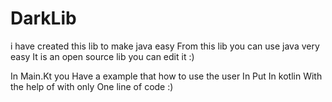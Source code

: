 # DarkLib
i have created this lib to make java easy From this lib you can use java very easy  It is an open source lib you can edit it :)
 
 
 In Main.Kt you Have a example that how to use the user In Put In kotlin With the help of with only One line of code :)
